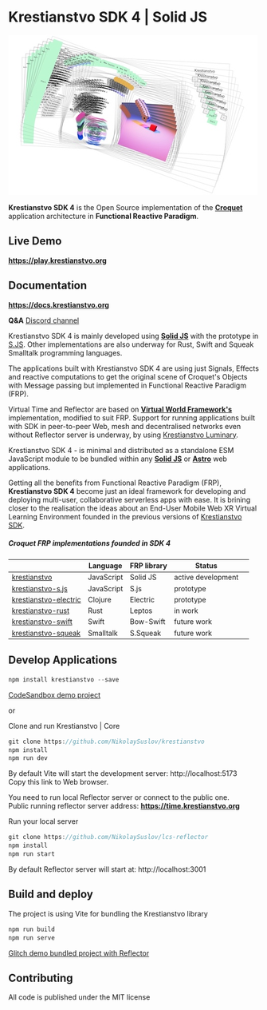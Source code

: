 # Krestianstvo SDK 4 | Solid JS

![image](https://github.com/NikolaySuslov/krestianstvo-playground/raw/main/public/sdk4.jpg)

**Krestianstvo SDK 4** is the Open Source implementation of the **[Croquet](https://en.wikipedia.org/wiki/Croquet_OS)** application architecture in **Functional Reactive Paradigm**.

## Live Demo

**https://play.krestianstvo.org**  


## Documentation

**https://docs.krestianstvo.org**  

**Q&A** [Discord channel](https://discord.gg/qk6MMDUcnY)


Krestianstvo SDK 4 is mainly developed using **[Solid JS](https://www.solidjs.com)** with the prototype in [S.JS](https://github.com/NikolaySuslov/krestianstvo-s.js). Other implementations are also underway for Rust, Swift and Squeak Smalltalk programming languages.

The applications built with Krestianstvo SDK 4 are using just Signals, Effects and reactive computations to get the original scene of Croquet's Objects with Message passing but implemented in Functional Reactive Paradigm (FRP).

Virtual Time and Reflector are based on **[Virtual World Framework's](https://github.com/virtual-world-framework/vwf)** implementation, modified to suit FRP. Support for running applications built with SDK in peer-to-peer Web, mesh and decentralised networks even without Reflector server is underway, by using [Krestianstvo Luminary](https://github.com/NikolaySuslov/luminary).

Krestianstvo SDK 4 - is minimal and distributed as a standalone ESM JavaScript module to be bundled within any **[Solid JS](https://www.solidjs.com)** or **[Astro](https://astro.build)** web applications.

Getting all the benefits from Functional Reactive Paradigm (FRP), **Krestianstvo SDK 4** become just an ideal framework for developing and deploying multi-user, collaborative serverless apps with ease. It is brining closer to the realisation the ideas about an End-User Mobile Web XR Virtual Learning Environment founded in the previous versions of [Krestianstvo SDK](https://www.krestianstvo.org).

##### Croquet FRP implementations founded in SDK 4

| | Language | FRP library | Status | |
|---------------------|------------|-------------|--------------------|---|
| [krestianstvo](https://github.com/NikolaySuslov/krestianstvo) | JavaScript | Solid JS | active development | |
| [krestianstvo-s.js](https://github.com/NikolaySuslov/krestianstvo-s.js) | JavaScript | S.js | prototype | |
| [krestianstvo-electric](https://github.com/NikolaySuslov/krestianstvo-electric) | Clojure | Electric | prototype | |
| [krestianstvo-rust](https://github.com/NikolaySuslov/krestianstvo-rust) | Rust | Leptos | in work | |
| [krestianstvo-swift](https://github.com/NikolaySuslov/krestianstvo-swift) | Swift | Bow-Swift | future work | |
| [krestianstvo-squeak](https://github.com/NikolaySuslov/krestianstvo-squeak) | Smalltalk | S.Squeak | future work | |


## Develop Applications

```js
npm install krestianstvo --save
```
[CodeSandbox demo project](https://codesandbox.io/s/krestianstvo-helloworld-pnimfu)

or

Clone and run Krestianstvo | Core

```js
git clone https://github.com/NikolaySuslov/krestianstvo 
npm install  
npm run dev  
```

By default Vite will start the development server: http://localhost:5173  
Copy this link to Web browser.

You need to run local Reflector server or connect to the public one.  
Public running reflector server address: **https://time.krestianstvo.org**

Run your local server 

```js
git clone https://github.com/NikolaySuslov/lcs-reflector 
npm install  
npm run start 
```

By default Reflector server will start at: http://localhost:3001  


## Build and deploy

The project is using Vite for bundling the Krestianstvo library

```js
npm run build  
npm run serve
```

[Glitch demo bundled project with Reflector](https://krestianstvo-playground.glitch.me)

## Contributing

All code is published under the MIT license